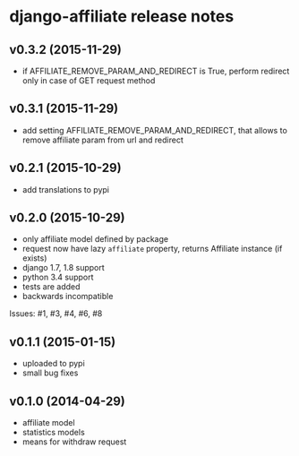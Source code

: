 django-affiliate release notes
==============================

v0.3.2 (2015-11-29)
-------------------
- if AFFILIATE_REMOVE_PARAM_AND_REDIRECT is True, perform redirect only in case of GET request method

v0.3.1 (2015-11-29)
-------------------
- add setting AFFILIATE_REMOVE_PARAM_AND_REDIRECT, that allows to remove affiliate param from url and redirect

v0.2.1 (2015-10-29)
-------------------
- add translations to pypi

v0.2.0 (2015-10-29)
-------------------
- only affiliate model defined by package
- request now have lazy `affiliate` property, returns Affiliate instance (if exists)
- django 1.7, 1.8 support
- python 3.4 support
- tests are added
- backwards incompatible

Issues: #1, #3, #4, #6, #8

v0.1.1 (2015-01-15)
-------------------
- uploaded to pypi
- small bug fixes


v0.1.0 (2014-04-29)
-------------------

- affiliate model
- statistics models
- means for withdraw request
